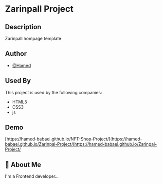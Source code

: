 
# Zarinpall Project




## Description
Zarinpall hompage template 
## Author

- [@Hamed](https://github.com/hamed-babaei)


## Used By

This project is used by the following companies:

- HTML5
- CSS3
- js


## Demo


[https://hamed-babaei.github.io/NFT-Shop-Project/](https://hamed-babaei.github.io/Zarinpal-Project/)https://hamed-babaei.github.io/Zarinpal-Project/
## 🚀 About Me
I'm a Frontend developer...


